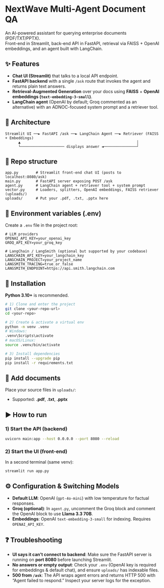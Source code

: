 # NextWave Multi-Agent Document QA

An AI-powered assistant for querying enterprise documents (PDF/TXT/PPTX).  
Front-end in Streamlit, back-end API in FastAPI, retrieval via FAISS + OpenAI embeddings, and an agent built with LangChain.

## ✨ Features
- **Chat UI (Streamlit)** that talks to a local API endpoint.  
- **FastAPI backend** with a single `/ask` route that invokes the agent and returns plain text answers.  
- **Retrieval-Augmented Generation** over your docs using **FAISS** + **OpenAI embeddings (`text-embedding-3-small`)**.  
- **LangChain agent** (OpenAI by default; Groq commented as an alternative) with an ADNOC-focused system prompt and a retriever tool.  

## 🧭 Architecture
```
Streamlit UI ──► FastAPI /ask ──► LangChain Agent ──► Retriever (FAISS + Embeddings)
      ▲                                                     │
      └──────────────────── displays answer ◄───────────────┘
```

## 📁 Repo structure
```
app.py        # Streamlit front-end chat UI (posts to localhost:8080/ask)
main.py       # FastAPI server exposing POST /ask
agent.py      # LangChain agent + retriever tool + system prompt
vector.py     # Loaders, splitters, OpenAI embeddings, FAISS retriever (uploads/)
uploads/      # Put your .pdf, .txt, .pptx here
```

## 🔐 Environment variables (.env)
Create a `.env` file in the project root:

```
# LLM providers
OPENAI_API_KEY=your_openai_key
GROQ_API_KEY=your_groq_key

# LangChain / LangSmith (optional but supported by your codebase)
LANGCHAIN_API_KEY=your_langchain_key
LANGCHAIN_PROJECT=your_project_name
LANGSMITH_TRACING=true_or_false
LANGSMITH_ENDPOINT=https://api.smith.langchain.com
```

## 🧱 Installation

**Python 3.10+** is recommended.

```bash
# 1) Clone and enter the project
git clone <your-repo-url>
cd <your-repo>

# 2) Create & activate a virtual env
python -m venv .venv
# Windows:
.venv\Scripts\activate
# macOS/Linux:
source .venv/bin/activate

# 3) Install dependencies
pip install --upgrade pip
pip install -r requirements.txt
```

## 📂 Add documents
Place your source files in `uploads/`:
- Supported: **.pdf**, **.txt**, **.pptx**

## ▶️ How to run

### 1) Start the API (backend)
```bash
uvicorn main:app --host 0.0.0.0 --port 8080 --reload
```

### 2) Start the UI (front-end)
In a second terminal (same venv):
```bash
streamlit run app.py
```

## ⚙️ Configuration & Switching Models

- **Default LLM**: OpenAI (`gpt-4o-mini`) with low temperature for factual responses.  
- **Groq (optional)**: In `agent.py`, uncomment the Groq block and comment the OpenAI block to use **Llama 3.3 70B**.  
- **Embeddings**: OpenAI `text-embedding-3-small` for indexing. Requires `OPENAI_API_KEY`.

## ❓ Troubleshooting

- **UI says it can’t connect to backend**: Make sure the FastAPI server is running on **port 8080** before launching Streamlit.  
- **No answers or empty output**: Check your `.env` (OpenAI key is required for embeddings & default chat), and ensure `uploads/` has indexable files.  
- **500 from `/ask`**: The API wraps agent errors and returns HTTP 500 with “Agent failed to respond.” Inspect your server logs for the exception.
